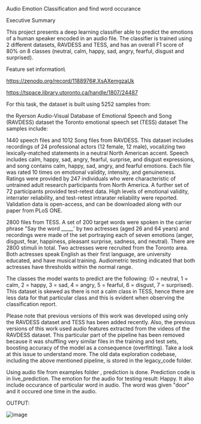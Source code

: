 
Audio Emotion Classification  and find word occurance

Executive Summary

This project presents a deep learning classifier able to predict the emotions of a human speaker encoded in an audio file. The classifier is trained using 2 different datasets, RAVDESS and TESS, and has an overall F1 score of 80% on 8 classes (neutral, calm, happy, sad, angry, fearful, disgust and surprised).

Feature set information\

   https://zenodo.org/record/1188976#.XsAXemgzaUk

   
   https://tspace.library.utoronto.ca/handle/1807/24487

For this task, the dataset is built using 5252 samples from:

the Ryerson Audio-Visual Database of Emotional Speech and Song (RAVDESS) dataset
the Toronto emotional speech set (TESS) dataset
The samples include:

1440 speech files and 1012 Song files from RAVDESS. This dataset includes recordings of 24 professional actors (12 female, 12 male), vocalizing two lexically-matched statements in a neutral North American accent. Speech includes calm, happy, sad, angry, fearful, surprise, and disgust expressions, and song contains calm, happy, sad, angry, and fearful emotions. Each file was rated 10 times on emotional validity, intensity, and genuineness. Ratings were provided by 247 individuals who were characteristic of untrained adult research participants from North America. A further set of 72 participants provided test-retest data. High levels of emotional validity, interrater reliability, and test-retest intrarater reliability were reported. Validation data is open-access, and can be downloaded along with our paper from PLoS ONE.

2800 files from TESS. A set of 200 target words were spoken in the carrier phrase "Say the word _____' by two actresses (aged 26 and 64 years) and recordings were made of the set portraying each of seven emotions (anger, disgust, fear, happiness, pleasant surprise, sadness, and neutral). There are 2800 stimuli in total. Two actresses were recruited from the Toronto area. Both actresses speak English as their first language, are university educated, and have musical training. Audiometric testing indicated that both actresses have thresholds within the normal range.

The classes the model wants to predict are the following: (0 = neutral, 1 = calm, 2 = happy, 3 = sad, 4 = angry, 5 = fearful, 6 = disgust, 7 = surprised). This dataset is skewed as there is not a calm class in TESS, hence there are less data for that particular class and this is evident when observing the classification report.

Please note that previous versions of this work was developed using only the RAVDESS dataset and TESS has been added recently. Also, the previous versions of this work used audio features extracted from the videos of the RAVDESS dataset. This particular part of the pipeline has been removed because it was shuffling very similar files in the training and test sets, boosting accuracy of the model as a consequence (overfitting). Take a look at this issue to understand more. The old data exploration codebase, including the above mentioned pipeline, is stored in the legacy_code folder.







Using audio file from examples folder , prediction is done. Prediction code is in live_prediction. The emotion for the audio for testing result: Happy.
It also include occurance of particular word in audio. The word was given "door" and it occured one time in the audio.

OUTPUT: 

![image](https://github.com/sanjeevpratap/speech-emotion_happy_sad_keyword/assets/85403498/789c36aa-9b24-4564-8999-eaa745fa335d)
